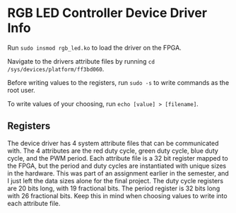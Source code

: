 # RGB LED Controller Device Driver Info

Run `sudo insmod rgb_led.ko` to load the driver on the FPGA. 

Navigate to the drivers attribute files by running `cd /sys/devices/platform/ff3bd060`. 

Before writing values to the registers, run `sudo -s` to write commands as the root user. 

To write values of your choosing, run `echo [value] > [filename]`.

## Registers
The device driver has 4 system attribute files that can be communicated with. The 4 attributes are the red duty cycle, green duty cycle, blue duty cycle, and the PWM period. Each attribute file is a 32 bit register mapped to the FPGA, but the period and duty cycles are instantiated with unique sizes in the hardware. This was part of an assignment earlier in the semester, and I just left the data sizes alone for the final project. The duty cycle registers are 20 bits long, with 19 fractional bits. The period register is 32 bits long with 26 fractional bits. Keep this in mind when choosing values to write into each attribute file.